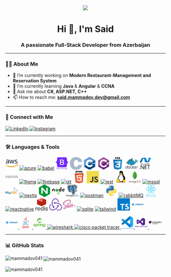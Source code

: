 <div align="center">
  <img height="150" src="https://media.giphy.com/media/M9gbBd9nbDrOTu1Mqx/giphy.gif" />
</div>

<h1 align="center">Hi 👋, I'm Said</h1>
<h3 align="center">A passionate Full-Stack Developer from Azerbaijan</h3>

---

### 👨‍💻 About Me  

- 🔭 I’m currently working on **Modern Restaurant-Management and Reservation System**  
- 🌱 I’m currently learning **Java** & **Angular** & **CCNA**  
- 💬 Ask me about **C#, ASP.NET, C++**  
- 📫 How to reach me: **said.mammadov.dev@gmail.com**

---

### 🤝 Connect with Me  

<p align="left">
  <a href="https://linkedin.com/in/said-mammadov-04224a37b/" target="blank">
    <img align="center" src="https://raw.githubusercontent.com/rahuldkjain/github-profile-readme-generator/master/src/images/icons/Social/linked-in-alt.svg" alt="LinkedIn" height="30" width="40" />
  </a>
  <a href="https://instagram.com/said.mammadov.dev" target="blank">
    <img align="center" src="https://raw.githubusercontent.com/rahuldkjain/github-profile-readme-generator/master/src/images/icons/Social/instagram.svg" alt="Instagram" height="30" width="40" />
  </a>
</p>

---

### 🛠 Languages & Tools  

<p align="left">
<a href="https://aws.amazon.com"><img src="https://raw.githubusercontent.com/devicons/devicon/master/icons/amazonwebservices/amazonwebservices-original-wordmark.svg" alt="aws" width="40" height="40"/></a>
<a href="https://azure.microsoft.com"><img src="https://www.vectorlogo.zone/logos/microsoft_azure/microsoft_azure-icon.svg" alt="azure" width="40" height="40"/></a>
<a href="https://babeljs.io/"><img src="https://www.vectorlogo.zone/logos/babeljs/babeljs-icon.svg" alt="babel" width="40" height="40"/></a>
<a href="https://getbootstrap.com"><img src="https://raw.githubusercontent.com/devicons/devicon/master/icons/bootstrap/bootstrap-plain-wordmark.svg" alt="bootstrap" width="40" height="40"/></a>
<a href="https://www.cprogramming.com/"><img src="https://raw.githubusercontent.com/devicons/devicon/master/icons/c/c-original.svg" alt="c" width="40" height="40"/></a>
<a href="https://www.w3schools.com/cpp/"><img src="https://raw.githubusercontent.com/devicons/devicon/master/icons/cplusplus/cplusplus-original.svg" alt="cplusplus" width="40" height="40"/></a>
<a href="https://www.w3schools.com/cs/"><img src="https://raw.githubusercontent.com/devicons/devicon/master/icons/csharp/csharp-original.svg" alt="csharp" width="40" height="40"/></a>
<a href="https://www.w3schools.com/css/"><img src="https://raw.githubusercontent.com/devicons/devicon/master/icons/css3/css3-original-wordmark.svg" alt="css3" width="40" height="40"/></a>
<a href="https://www.docker.com/"><img src="https://raw.githubusercontent.com/devicons/devicon/master/icons/docker/docker-original-wordmark.svg" alt="docker" width="40" height="40"/></a>
<a href="https://dotnet.microsoft.com/"><img src="https://raw.githubusercontent.com/devicons/devicon/master/icons/dot-net/dot-net-original-wordmark.svg" alt="dotnet" width="40" height="40"/></a>
<a href="https://expressjs.com"><img src="https://raw.githubusercontent.com/devicons/devicon/master/icons/express/express-original-wordmark.svg" alt="express" width="40" height="40"/></a>
<a href="https://www.figma.com/"><img src="https://www.vectorlogo.zone/logos/figma/figma-icon.svg" alt="figma" width="40" height="40"/></a>
<a href="https://firebase.google.com/"><img src="https://www.vectorlogo.zone/logos/firebase/firebase-icon.svg" alt="firebase" width="40" height="40"/></a>
<a href="https://git-scm.com/"><img src="https://www.vectorlogo.zone/logos/git-scm/git-scm-icon.svg" alt="git" width="40" height="40"/></a>
<a href="https://www.w3.org/html/"><img src="https://raw.githubusercontent.com/devicons/devicon/master/icons/html5/html5-original-wordmark.svg" alt="html5" width="40" height="40"/></a>
<a href="https://developer.mozilla.org/en-US/docs/Web/JavaScript"><img src="https://raw.githubusercontent.com/devicons/devicon/master/icons/javascript/javascript-original.svg" alt="javascript" width="40" height="40"/></a>
<a href="https://jestjs.io"><img src="https://www.vectorlogo.zone/logos/jestjsio/jestjsio-icon.svg" alt="jest" width="40" height="40"/></a>
<a href="https://www.linux.org/"><img src="https://raw.githubusercontent.com/devicons/devicon/master/icons/linux/linux-original.svg" alt="linux" width="40" height="40"/></a>
<a href="https://www.mongodb.com/"><img src="https://raw.githubusercontent.com/devicons/devicon/master/icons/mongodb/mongodb-original-wordmark.svg" alt="mongodb" width="40" height="40"/></a>
<a href="https://www.microsoft.com/sql-server"><img src="https://www.svgrepo.com/show/303229/microsoft-sql-server-logo.svg" alt="mssql" width="40" height="40"/></a>
<a href="https://www.mysql.com/"><img src="https://raw.githubusercontent.com/devicons/devicon/master/icons/mysql/mysql-original-wordmark.svg" alt="mysql" width="40" height="40"/></a>
<a href="https://nextjs.org/"><img src="https://cdn.worldvectorlogo.com/logos/nextjs-2.svg" alt="nextjs" width="40" height="40"/></a>
<a href="https://www.nginx.com"><img src="https://raw.githubusercontent.com/devicons/devicon/master/icons/nginx/nginx-original.svg" alt="nginx" width="40" height="40"/></a>
<a href="https://nodejs.org"><img src="https://raw.githubusercontent.com/devicons/devicon/master/icons/nodejs/nodejs-original-wordmark.svg" alt="nodejs" width="40" height="40"/></a>
<a href="https://www.postgresql.org"><img src="https://raw.githubusercontent.com/devicons/devicon/master/icons/postgresql/postgresql-original-wordmark.svg" alt="postgresql" width="40" height="40"/></a>
<a href="https://postman.com"><img src="https://www.vectorlogo.zone/logos/getpostman/getpostman-icon.svg" alt="postman" width="40" height="40"/></a>
<a href="https://www.python.org"><img src="https://raw.githubusercontent.com/devicons/devicon/master/icons/python/python-original.svg" alt="python" width="40" height="40"/></a>
<a href="https://www.rabbitmq.com"><img src="https://www.vectorlogo.zone/logos/rabbitmq/rabbitmq-icon.svg" alt="rabbitMQ" width="40" height="40"/></a>
<a href="https://reactjs.org/"><img src="https://raw.githubusercontent.com/devicons/devicon/master/icons/react/react-original-wordmark.svg" alt="react" width="40" height="40"/></a>
<a href="https://reactnative.dev/"><img src="https://reactnative.dev/img/header_logo.svg" alt="reactnative" width="40" height="40"/></a>
<a href="https://redis.io"><img src="https://raw.githubusercontent.com/devicons/devicon/master/icons/redis/redis-original-wordmark.svg" alt="redis" width="40" height="40"/></a>
<a href="https://redux.js.org"><img src="https://raw.githubusercontent.com/devicons/devicon/master/icons/redux/redux-original.svg" alt="redux" width="40" height="40"/></a>
<a href="https://sass-lang.com"><img src="https://raw.githubusercontent.com/devicons/devicon/master/icons/sass/sass-original.svg" alt="sass" width="40" height="40"/></a>
<a href="https://www.sqlite.org/"><img src="https://www.vectorlogo.zone/logos/sqlite/sqlite-icon.svg" alt="sqlite" width="40" height="40"/></a>
<a href="https://tailwindcss.com/"><img src="https://www.vectorlogo.zone/logos/tailwindcss/tailwindcss-icon.svg" alt="tailwind" width="40" height="40"/></a>
<a href="https://www.typescriptlang.org/"><img src="https://raw.githubusercontent.com/devicons/devicon/master/icons/typescript/typescript-original.svg" alt="typescript" width="40" height="40"/></a>
<a href="https://webpack.js.org"><img src="https://raw.githubusercontent.com/devicons/devicon/d00d0969292a6569d45b06d3f350f463a0107b0d/icons/webpack/webpack-original-wordmark.svg" alt="webpack" width="40" height="40"/></a>
<p align="left">
  <a href="https://webpack.js.org">
    <img src="https://raw.githubusercontent.com/devicons/devicon/d00d0969292a6569d45b06d3f350f463a0107b0d/icons/webpack/webpack-original-wordmark.svg" alt="webpack" width="40" height="40"/>
  </a>
  <a href="https://www.java.com/">
    <img src="https://raw.githubusercontent.com/devicons/devicon/master/icons/java/java-original-wordmark.svg" alt="java" width="40" height="40"/>
  </a>
  <a href="https://spring.io/projects/spring-boot">
    <img src="https://raw.githubusercontent.com/devicons/devicon/master/icons/spring/spring-original-wordmark.svg" alt="spring boot" width="40" height="40"/>
  </a>
  <a href="https://www.wireshark.org/">
    <img src="https://raw.githubusercontent.com/devicons/devicon/master/icons/wireshark/wireshark-original-wordmark.svg" alt="wireshark" width="40" height="40"/>
  </a>
  <a href="https://www.netacad.com/courses/packet-tracer">
    <img src="https://upload.wikimedia.org/wikipedia/commons/3/3a/Cisco_packet_tracer_logo.png" alt="cisco packet tracer" width="40" height="40"/>
  </a>
  <a href="https://code.visualstudio.com/">
    <img src="https://raw.githubusercontent.com/devicons/devicon/master/icons/vscode/vscode-original-wordmark.svg" alt="visual studio code" width="40" height="40"/>
  </a>
  <a href="https://visualstudio.microsoft.com/">
    <img src="https://raw.githubusercontent.com/devicons/devicon/master/icons/visualstudio/visualstudio-plain-wordmark.svg" alt="visual studio" width="40" height="40"/>
  </a>
  <a href="https://www.jetbrains.com/idea/">
    <img src="https://raw.githubusercontent.com/devicons/devicon/master/icons/intellij/intellij-original-wordmark.svg" alt="intellij idea" width="40" height="40"/>
  </a>
</p>

</p>

</p>

---

### 📊 GitHub Stats  

<p><img align="left" src="https://github-readme-stats.vercel.app/api/top-langs?username=mammadov041&show_icons=true&locale=en&layout=compact" alt="mammadov041" /></p>

<p>&nbsp;<img align="center" src="https://github-readme-stats.vercel.app/api?username=mammadov041&show_icons=true&locale=en" alt="mammadov041" /></p>

<p><img align="center" src="https://github-readme-streak-stats.herokuapp.com/?user=mammadov041&" alt="mammadov041" /></p>
